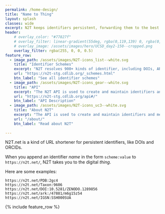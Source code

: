 ```yaml
---
permalink: /home-design/
title: "Name to Thing"
layout: splash
classes: wide
excerpt: N2T keeps identifiers persistent, forwarding them to the best known web addresses.
header:
    # overlay_color: "#77827f"
    # overlay_filter: linear-gradient(55deg, rgba(0,119,139) 0, rgba(0,119,139) 0.33, rgba(0,163,173) 1.0)
    # overlay_image: /assets/images/hero/UCSD_day2-150--cropped.png
    overlay_filter: rgba(255, 0, 0, 0.5)
feature_row:
  - image_path: /assets/images/N2T-icons_list--white.svg
    title: "Identifier Schemes"
    excerpt: "N2T resolves 900+ kinds of identifier, including DOIs, ARKs, and ORCIDs."
    url: "https://n2t-stg.cdlib.org/_schemes.html"
    btn_label: "See all identifier schemes"
  - image_path: /assets/images/N2T-icons_gear--white.svg
    title: "API"
    excerpt: "The N2T API is used to create and maintain identifiers and metadata."
    url: "https://n2t-stg.cdlib.org/api#/"
    btn_label: "API Description"
  - image_path: /assets/images/N2T-icons_uc3--white.svg
    title: "About N2T"
    excerpt: "The API is used to create and maintain identifiers and metadata. "
    url: "/about/"
    btn_label: "Read about N2T"
    
---
```


N2T.net is a kind of URL shortener for persistent identifiers, like DOIs and ORCIDs. 

When you append an identifier *name* in the form `scheme:value` to `https://n2t.net/`, N2T takes you to the digital *thing*.

Here are some examples:

```
https://n2t.net/PDB:2gc4
https://n2t.net/Taxon:9606
https://n2t.net/DOI:10.5281/ZENODO.1289856
https://n2t.net/ark:/47881/m6g15z54
https://n2t.net/IGSN:SSH000SUA
```

{% include feature_row %}

